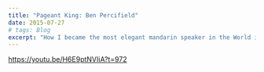 ```yaml
---
title: "Pageant King: Ben Percifield"
date: 2015-07-27
# tags: Blog
excerpt: "How I became the most elegant mandarin speaker in the World in 2015"
---
```


https://youtu.be/H6E9ptNVIiA?t=972
